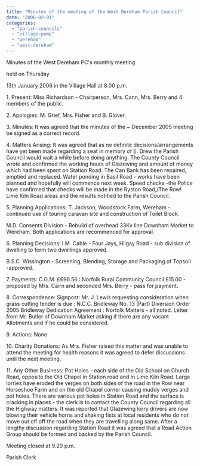 ```yaml
---
title: "Minutes of the meeting of the West Dereham Parish Council"
date: "2006-02-01"
categories: 
  - "parish-councils"
  - "village-pump"
  - "wereham"
  - "west-dereham"
---
```


Minutes of the West Dereham PC's monthly meeting

held on Thursday

13th January 2006 in the Village Hall at 8.00 p.m.

1\. Present: Miss Richardson - Chairperson, Mrs. Cann, Mrs. Berry and 4 members of the public.

2\. Apologies: M. Grief, Mrs. Fisher and B. Glover.

3\. Minutes: It was agreed that the minutes of the ~ December 2005 meeting be signed as a correct record.

4\. Matters Arising: It was agreed that as no definite decisions/arrangements have yet been made regarding a seat in memory of E. Drew the Parish Council would wait a while before doing anything. The County Council wrote and confirmed the working hours of Glazewing and amount of money which had been spent on Station Road. The Can Bank has been repaired, emptied and replaced. Water ponding in Basil Road - works have been planned and hopefully will commence next week. Speed checks -the Police have confirmed that checks will be made in the Ryston Road,/The Row! Lime Kiln Road areas and the results notified to the Parish Council.

5\. Planning Applications: T. Jackson, Woodstock Farm, Wereham - continued use of touring caravan site and construction of Toilet Block.

M.D. Consents Division - Rebuild of overhead 33Kv line Downham Market to Wereham. Both applications are recommenced for approval.

6\. Planning Decisions: I.M. Cable - Four Jays, Hilgay Road - sub division of dwelling to form two dwellings approved.

B.S.C. Wissington - Screening, Blending, Storage and Packaging of Topsoil -approved.

7\. Payments: C.G.M. £696.56 : Norfolk Rural Community Council £15.00 - proposed by Mrs. Cairn and seconded Mrs. Berry - pass for payment.

8\. Correspondence: Signpost: Mr. J. Lewis requesting consideration when grass cutting tender is due : N.C.C. Bridleway No. 13 (Part) Diversion Order 2005 Bridleway Dedication Agreement : Norfolk Matters - all noted. Letter from Mr. Butler of Downham Market asking if there are any vacant Allotments and if he could be considered.

9\. Actions: None

10\. Charity Donations: As Mrs. Fisher raised this matter and was unable to attend the meeting for health reasons it was agreed to defer discussions until the next meeting.

11\. Any Other Business: Pot Holes - each side of the Old School on Church Road, opposite the Old Chapel in Station road and in Lime Kiln Road. Large lorries have eroded the verges on both sides of the road in the Row near Horseshoe Farm and on the old Chapel corner causing muddy verges and pot holes. There are various pot holes in Station Road and the surface is cracking in places - the clerk is to contact the County Council regarding all the Highway matters. It was reported that Glazewing lorry drivers are now blowing their vehicle horns and shaking fists at local residents who do not move out of! off the road when they are travelling along same. After a lengthy discussion regarding Station Road it was agreed that a Road Action Group should be formed and backed by the Parish Council.

Meeting closed at 9.20 p.m.

Parish Clerk
